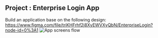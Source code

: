 ## Project : Enterprise Login App

Build an application base on the following design:
https://www.figma.com/file/triKHFrhf2j8XyEWVXyQbN/EnterpriseLogin?node-id=0%3A1
![App screens flow](/app-screen.png)
